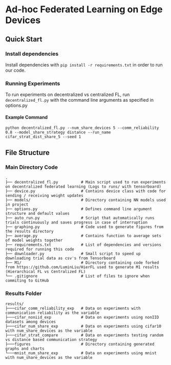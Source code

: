# Ad-hoc Federated Learning on Edge Devices

## Quick Start
### Install dependencies
Install dependencies with `pip install -r requirements.txt` in order to run our code.

### Running Experiments
To run experiments on decentralized vs centralized FL, run `decentralized_fl.py` with the command line arguments as specified in options.py
#### Example Command
```
python decentralized_fl.py --num_share_devices 5 --comm_reliability 0.8 --model_share_strategy distance --run_name cifar_strat_dist_share_5 --seed 1
```

## File Structure

### Main Directory Code
```
.
├── decentralized_fl.py          # Main script used to run experiments on decentralized federated learning (Logs to runs/ with tensorboard)
├── device.py                    # Contains device class with code for sending / receiving weight updates
├── models/                      # Directory containing NN models used in project
├── options.py                   # Defines command line argument structure and default values
├── auto_run.py                  # Script that automatically runs trials continuously and saves progress in case of interruption
├── graphing.py                  # Code used to generate figures from the results directory
├── average.py                   # Contains function to average sets of model weights together
├── requirements.txt             # List of dependencies and versions required for running this code
├── downloader.py                # Small script to speed up downloading trial data as csv's from Tensorboard
├── M1/                          # Directory containing code forked from https://github.com/LuminLiu/HierFL used to generate M1 results (Hierarchical FL vs Centralized FL)
└── .gitignore                   # List of files to ignore when commiting to GitHub
```

### Results Folder
```
results/
├───cifar_comm_reliability_exp   # Data on experiments with communication reliability as the variable
├───cifar_noniid_exp             # Data on experiments using nonIID datasets among devices
├───cifar_num_share_exp          # Data on experiments using cifar10 with num_share_devices as the variable
├───cifar_strat_compare          # Data on experiments testing random vs distance based communication strategy
├───figures                      # Directory containing generated graphs and charts
└───mnist_num_share_exp          # Data on experiments using mnist with num_share_devices as the variable
```